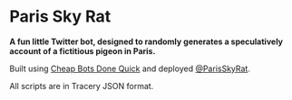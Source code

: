 
# Paris Sky Rat

**A fun little Twitter bot, designed to randomly generates a speculatively account of a fictitious pigeon in Paris.**

Built using [Cheap Bots Done Quick][1] and deployed [@ParisSkyRat][2].

All scripts are in Tracery JSON format.



[1]:	http://cheapbotsdonequick.com/
[2]:	https://twitter.com/ParisSkyRat/
